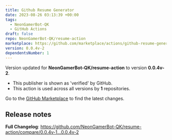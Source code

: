 ```yaml
---
title: Github Resume Generator
date: 2023-08-26 03:13:39 +00:00
tags:
  - NeonGamerBot-QK
  - GitHub Actions
draft: false
repo: NeonGamerBot-QK/resume-action
marketplace: https://github.com/marketplace/actions/github-resume-generator
version: 0.0.4v-2
dependentsNumber: 1
---
```



Version updated for **NeonGamerBot-QK/resume-action** to version **0.0.4v-2**.
- This publisher is shown as 'verified' by GitHub.
- This action is used across all versions by **1** repositories.

Go to the [GitHub Marketplace](https://github.com/marketplace/actions/github-resume-generator) to find the latest changes.

## Release notes

**Full Changelog**: https://github.com/NeonGamerBot-QK/resume-action/compare/0.0.4v-1...0.0.4v-2
